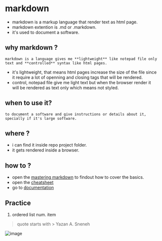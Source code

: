# markdown
  * markdown is a markup language that render text as html page.
  * markdown extention is .md or .markdown.
  * it's used to document a software.
  ## why markdown ?
    markdown is a language gives me **lightweight** like notepad file only text and **controlled** syntax like html pages.
   * it's lightweight, that means html pages increase the size of the file since it require a lot of openning and closing tags that will be rendered.
   * control, notepad file give me light text but when the browser render it will be rendered as text only which means not styled.
   
  ## when to use it?
    to document a software and give instructions or details about it, specially if it's large software.
    
  ## where ?
   * i can find it inside repo project folder.
   * it gets rendered inside a browser.
   
  ## how to ?
   * open the [mastering markdown](https://guides.github.com/features/mastering-markdown/) to findout how to cover the basics.
   * open the [cheatsheet](https://github.com/adam-p/markdown-here/wiki/Markdown-Cheatsheet)
   * go to [documentation](https://www.markdownguide.org/basic-syntax/)
   
   
   ## Practice 
   
   1. ordered list num. item
   
   > quote starts with >
   > Yazan A. Sneneh
   
   ![image](https://www.google.com/imgres?imgurl=https%3A%2F%2Fwww.talkwalker.com%2Fimages%2F2020%2Fblog-headers%2Fimage-analysis.png&imgrefurl=https%3A%2F%2Fwww.talkwalker.com%2Fblog%2Fwhat-is-image-analysis&tbnid=3z9LIUs4ChzUOM&vet=12ahUKEwifiv7YvsztAhWKEGMBHa_nAF4QMygEegUIARDcAQ..i&docid=hrsXnpNgc3ZwMM&w=1024&h=582&q=image&ved=2ahUKEwifiv7YvsztAhWKEGMBHa_nAF4QMygEegUIARDcAQ)
   
   
